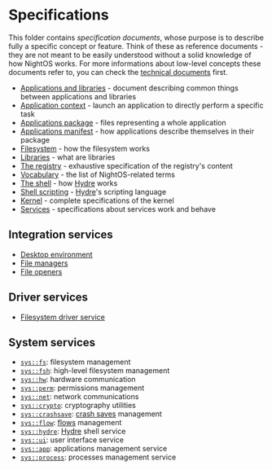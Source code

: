 # Specifications

This folder contains _specification documents_, whose purpose is to describe fully a specific concept or feature.
Think of these as reference documents - they are not meant to be easily understood without a solid knowledge of how NightOS works.
For more informations about low-level concepts these documents refer to, you can check the [technical documents](../technical/README.md) first.

- [Applications and libraries](applications-libraries.md) - document describing common things between applications and libraries
- [Application context](applications/context.md) - launch an application to directly perform a specific task
- [Applications package](applications/package.md) - files representing a whole application
- [Applications manifest](applications/manifest.md) - how applications describe themselves in their package
- [Filesystem](filesystem.md) - how the filesystem works
- [Libraries](libraries.md) - what are libraries
- [The registry](registry.md) - exhaustive specification of the registry's content
- [Vocabulary](vocabulary.md) - the list of NightOS-related terms
- [The shell](shell.md) - how [Hydre](../technical/shell.md) works
- [Shell scripting](shell-scripting.md) - [Hydre](../technical/shell.md)'s scripting language
- [Kernel](kernel/README.md) - complete specifications of the kernel
- [Services](services.md) - specifications about services work and behave

## Integration services

* [Desktop environment](services/integration/desktop-environments.md)
* [File managers](services/integration/file-managers.md)
* [File openers](services/integration/file-openers.md)

## Driver services

* [Filesystem driver service](services/drivers/filesystem.md)

## System services

* [`sys::fs`](services/system/fs.md): filesystem management
* [`sys::fsh`](services/system/fsh.md): high-level filesystem management
* [`sys::hw`](services/system/hw.md): hardware communication
* [`sys::perm`](services/system/perm.md): permissions management
* [`sys::net`](services/system/net.md): network communications
* [`sys::crypto`](services/system/crypto.md): cryptography utilities
* [`sys::crashsave`](services/system/crashsave.md): [crash saves](../features/crash-saves.md) management
* [`sys::flow`](services/system/flow.md): [flows](filesystem.md#flows) management
* [`sys::hydre`](services/system/hydre.md): [Hydre](shell.md) shell service
* [`sys::ui`](services/system/ui.md): user interface service
* [`sys::app`](services/system/app.md): applications management service
* [`sys::process`](services/system/process.md): processes management service
